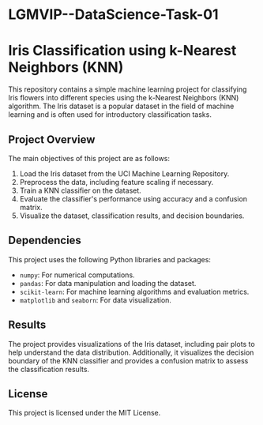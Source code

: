 # LGMVIP--DataScience-Task-01
# Iris Classification using k-Nearest Neighbors (KNN)

This repository contains a simple machine learning project for classifying Iris flowers into different species using the k-Nearest Neighbors (KNN) algorithm. The Iris dataset is a popular dataset in the field of machine learning and is often used for introductory classification tasks.

## Project Overview

The main objectives of this project are as follows:

1. Load the Iris dataset from the UCI Machine Learning Repository.
2. Preprocess the data, including feature scaling if necessary.
3. Train a KNN classifier on the dataset.
4. Evaluate the classifier's performance using accuracy and a confusion matrix.
5. Visualize the dataset, classification results, and decision boundaries.

## Dependencies

This project uses the following Python libraries and packages:

- `numpy`: For numerical computations.
- `pandas`: For data manipulation and loading the dataset.
- `scikit-learn`: For machine learning algorithms and evaluation metrics.
- `matplotlib` and `seaborn`: For data visualization.

## Results
The project provides visualizations of the Iris dataset, including pair plots to help understand the data distribution. Additionally, it visualizes the decision boundary of the KNN classifier and provides a confusion matrix to assess the classification results.

## License
This project is licensed under the MIT License.
